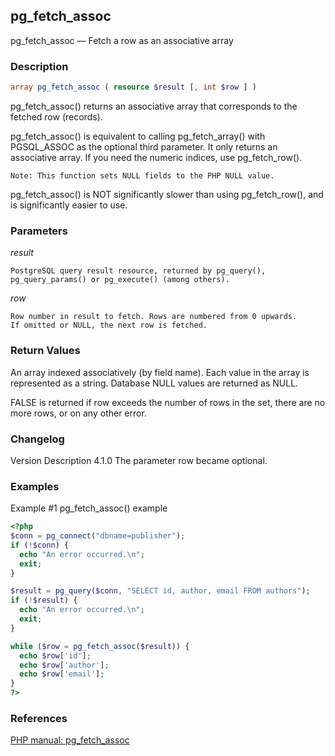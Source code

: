 ## pg_fetch_assoc

pg_fetch_assoc — Fetch a row as an associative array

### Description

```php
array pg_fetch_assoc ( resource $result [, int $row ] )
```

pg_fetch_assoc() returns an associative array that corresponds to the
fetched row (records).

pg_fetch_assoc() is equivalent to calling pg_fetch_array() with PGSQL_ASSOC
as the optional third parameter. It only returns an associative array.
If you need the numeric indices, use pg_fetch_row().

    Note: This function sets NULL fields to the PHP NULL value.

pg_fetch_assoc() is NOT significantly slower than using pg_fetch_row(),
and is significantly easier to use.

### Parameters

*result*

    PostgreSQL query result resource, returned by pg_query(),
    pg_query_params() or pg_execute() (among others).

*row*

    Row number in result to fetch. Rows are numbered from 0 upwards.
    If omitted or NULL, the next row is fetched.

### Return Values

An array indexed associatively (by field name). Each value in the array is
represented as a string. Database NULL values are returned as NULL.

FALSE is returned if row exceeds the number of rows in the set, there are
no more rows, or on any other error.

### Changelog

Version 	Description
4.1.0 	The parameter row became optional.

### Examples

Example #1 pg_fetch_assoc() example

```php
<?php 
$conn = pg_connect("dbname=publisher");
if (!$conn) {
  echo "An error occurred.\n";
  exit;
}

$result = pg_query($conn, "SELECT id, author, email FROM authors");
if (!$result) {
  echo "An error occurred.\n";
  exit;
}

while ($row = pg_fetch_assoc($result)) {
  echo $row['id'];
  echo $row['author'];
  echo $row['email'];
}
?>
```

### References

[PHP manual: pg_fetch_assoc](http://www.php.net/manual/en/function.pg-fetch-assoc.php)
